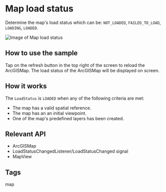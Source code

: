 # Map load status

Determine the map's load status which can be: `NOT_LOADED`, `FAILED_TO_LOAD`, `LOADING`, `LOADED`.

![Image of Map load status](map-load-status.png)

## How to use the sample

Tap on the refresh button in the top right of the screen to reload the ArcGISMap. The load status of the ArcGISMap will be displayed on screen.

## How it works

The `LoadStatus` is `LOADED` when any of the following criteria are met:

* The map has a valid spatial reference.
* The map has an an initial viewpoint.
* One of the map's predefined layers has been created.

## Relevant API

* ArcGISMap
* LoadStatusChangedListener/LoadStatusChanged signal
* MapView

## Tags

map
